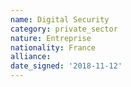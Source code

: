 ```yaml
---
name: Digital Security 
category: private_sector
nature: Entreprise
nationality: France
alliance: 
date_signed: '2018-11-12'
---
```

    